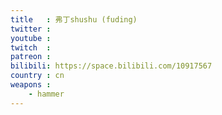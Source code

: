 ```yaml
---
title   : 弗丁shushu (fuding)
twitter :
youtube :
twitch  :
patreon :
bilibili: https://space.bilibili.com/10917567
country : cn
weapons :
    - hammer
---
```


<!-- Note: Member of [疾风猎团 (Team Jifeng)](/runners/疾风猎团/).
Apparently he's not? https://h.bilibili.com/28678474
Hahahaha
-->
